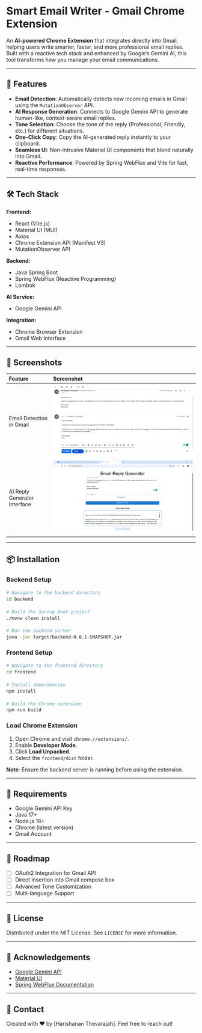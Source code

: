# Smart Email Writer - Gmail Chrome Extension

An **AI-powered Chrome Extension** that integrates directly into Gmail, helping users write smarter, faster, and more professional email replies. Built with a reactive tech stack and enhanced by Google’s Gemini AI, this tool transforms how you manage your email communications.

---

## 🚀 Features

- **Email Detection**: Automatically detects new incoming emails in Gmail using the `MutationObserver` API.
- **AI Response Generation**: Connects to Google Gemini API to generate human-like, context-aware email replies.
- **Tone Selection**: Choose the tone of the reply (Professional, Friendly, etc.) for different situations.
- **One-Click Copy**: Copy the AI-generated reply instantly to your clipboard.
- **Seamless UI**: Non-intrusive Material UI components that blend naturally into Gmail.
- **Reactive Performance**: Powered by Spring WebFlux and Vite for fast, real-time responses.

---

## 🛠 Tech Stack

**Frontend:**
- React (Vite.js)
- Material UI (MUI)
- Axios
- Chrome Extension API (Manifest V3)
- MutationObserver API

**Backend:**
- Java Spring Boot
- Spring WebFlux (Reactive Programming)
- Lombok

**AI Service:**
- Google Gemini API

**Integration:**
- Chrome Browser Extension
- Gmail Web Interface

---

## 📸 Screenshots

| Feature | Screenshot |
|:--------|:-----------|
| Email Detection in Gmail | ![Email Detection](images/ai-gmail-assistant.png) |
| AI Reply Generator Interface | ![AI Reply Generator Web](images/ai-gmail-assistant-web.png) |

---

## 📦 Installation

### Backend Setup

```bash
# Navigate to the backend directory
cd backend

# Build the Spring Boot project
./mvnw clean install

# Run the backend server
java -jar target/backend-0.0.1-SNAPSHOT.jar
```

### Frontend Setup

```bash
# Navigate to the frontend directory
cd frontend

# Install dependencies
npm install

# Build the Chrome extension
npm run build
```

### Load Chrome Extension

1. Open Chrome and visit `chrome://extensions/`.
2. Enable **Developer Mode**.
3. Click **Load Unpacked**.
4. Select the `frontend/dist` folder.

**Note**: Ensure the backend server is running before using the extension.

---

## 🧰 Requirements

- Google Gemini API Key
- Java 17+
- Node.js 18+
- Chrome (latest version)
- Gmail Account

---

## 🎯 Roadmap

- [ ] OAuth2 Integration for Gmail API
- [ ] Direct insertion into Gmail compose box
- [ ] Advanced Tone Customization
- [ ] Multi-language Support

---

## 📝 License

Distributed under the MIT License. See `LICENSE` for more information.

---

## 🙌 Acknowledgements

- [Google Gemini API](https://deepmind.google/technologies/gemini/)
- [Material UI](https://mui.com/)
- [Spring WebFlux Documentation](https://docs.spring.io/spring-framework/docs/current/reference/html/web-reactive.html)

---

## 💬 Contact

Created with ❤️ by [Harishanan Thevarajah]. Feel free to reach out!


